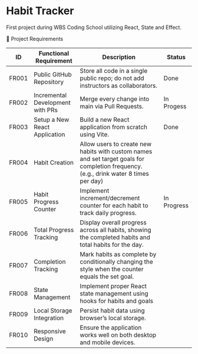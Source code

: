 # Habit Tracker

First project during WBS Coding School utilizing React, State and Effect.

📝 Project Requirements

| ID    | Functional Requirement           | Description                                                                                                                           | Status      |
| ----- | -------------------------------- | ------------------------------------------------------------------------------------------------------------------------------------- | ----------- |
| FR001 | Public GitHub Repository         | Store all code in a single public repo; do not add instructors as collaborators.                                                      | Done        |
| FR002 | Incremental Development with PRs | Merge every change into main via Pull Requests.                                                                                       | In Progess  |
| FR003 | Setup a New React Application    | Build a new React application from scratch using Vite.                                                                                | Done        |
| FR004 | Habit Creation                   | Allow users to create new habits with custom names and set target goals for completion frequency. (e.g., drink water 8 times per day) |
| FR005 | Habit Progress Counter           | Implement increment/decrement counter for each habit to track daily progress.                                                         | In Progress |
| FR006 | Total Progress Tracking          | Display overall progress across all habits, showing the completed habits and total habits for the day.                                |
| FR007 | Completion Tracking              | Mark habits as complete by conditionally changing the style when the counter equals the set goal.                                     |
| FR008 | State Management                 | Implement proper React state management using hooks for habits and goals                                                              |
| FR009 | Local Storage Integration        | Persist habit data using browser’s local storage.                                                                                     |
| FR010 | Responsive Design                | Ensure the application works well on both desktop and mobile devices.                                                                 |
